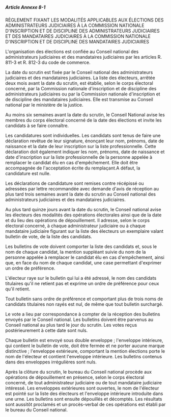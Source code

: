 ##### Article Annexe 8-1

RÈGLEMENT FIXANT LES MODALITÉS APPLICABLES AUX ÉLECTIONS DES ADMINISTRATEURS JUDICIAIRES À LA COMMISSION NATIONALE D'INSCRIPTION ET DE DISCIPLINE DES ADMINISTRATEURS JUDICIAIRES ET DES MANDATAIRES JUDICIAIRES À LA COMMISSION NATIONALE D'INSCRIPTION ET DE DISCIPLINE DES MANDATAIRES JUDICIAIRES

L'organisation des élections est confiée au Conseil national des administrateurs judiciaires et des mandataires judiciaires par les articles R. 811-3 et R. 812-3 du code de commerce.

La date du scrutin est fixée par le Conseil national des administrateurs judiciaires et des mandataires judiciaires. La liste des électeurs, arrêtée deux mois avant la date du scrutin, est établie, selon le corps électoral concerné, par la Commission nationale d'inscription et de discipline des administrateurs judiciaires ou par la Commission nationale d'inscription et de discipline des mandataires judiciaires. Elle est transmise au Conseil national par le ministère de la justice.

Au moins six semaines avant la date du scrutin, le Conseil National avise les membres du corps électoral concerné de la date des élections et invite les candidats à se faire connaître.

Les candidatures sont individuelles. Les candidats sont tenus de faire une déclaration revêtue de leur signature, énonçant leur nom, prénoms, date de naissance et la date de leur inscription sur la liste professionnelle. Cette déclaration doit également indiquer les nom, prénoms, date de naissance et date d'inscription sur la liste professionnelle de la personne appelée à remplacer le candidat élu en cas d'empêchement. Elle doit être accompagnée de l'acceptation écrite du remplaçant.A défaut, la candidature est nulle.

Les déclarations de candidature sont remises contre récépissé ou adressées par lettre recommandée avec demande d'avis de réception au plus tard trois semaines avant la date du scrutin au Conseil national des administrateurs judiciaires et des mandataires judiciaires.

Au plus tard quinze jours avant la date du scrutin, le Conseil national avise les électeurs des modalités des opérations électorales ainsi que de la date et du lieu des opérations de dépouillement. Il adresse, selon le corps électoral concerné, à chaque administrateur judiciaire ou à chaque mandataire judiciaire figurant sur la liste des électeurs un exemplaire valant bulletin de vote, de la liste des candidats.

Les bulletins de vote doivent comporter la liste des candidats et, sous le nom de chaque candidat, la mention suppléant suivie du nom de la personne appelée à remplacer le candidat élu en cas d'empêchement, ainsi que, en face du nom de chaque candidat, une case permettant d'exprimer un ordre de préférence.

L'électeur raye sur le bulletin qui lui a été adressé, le nom des candidats titulaires qu'il ne retient pas et exprime un ordre de préférence pour ceux qu'il retient.

Tout bulletin sans ordre de préférence et comportant plus de trois noms de candidats titulaires non rayés est nul, de même que tout bulletin surchargé.

Le vote a lieu par correspondance à compter de la réception des bulletins envoyés par le Conseil national. Les bulletins doivent être parvenus au Conseil national au plus tard le jour du scrutin. Les votes reçus postérieurement à cette date sont nuls.

Chaque bulletin est envoyé sous double enveloppe ; l'enveloppe intérieure, qui contient le bulletin de vote, doit être fermée et ne porter aucune marque distinctive ; l'enveloppe extérieure, comportant la mention élections porte le nom de l'électeur et contient l'enveloppe intérieure. Les bulletins contenus dans des enveloppes irrégulières sont nuls.

Après la clôture du scrutin, le bureau du Conseil national procède aux opérations de dépouillement en présence, selon le corps électoral concerné, de tout administrateur judiciaire ou de tout mandataire judiciaire intéressé. Les enveloppes extérieures sont ouvertes, le nom de l'électeur est pointé sur la liste des électeurs et l'enveloppe intérieure introduite dans une urne. Les bulletins sont ensuite dépouillés et décomptés. Les résultats sont aussitôt proclamés et un procès-verbal de ces opérations est établi par le bureau du Conseil national.

